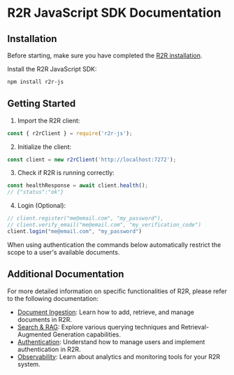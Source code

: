 
# R2R JavaScript SDK Documentation

## Installation

Before starting, make sure you have completed the [R2R installation](/documentation/installation).

Install the R2R JavaScript SDK:

```bash
npm install r2r-js
```

## Getting Started

1. Import the R2R client:

```javascript
const { r2rClient } = require('r2r-js');
```

2. Initialize the client:

```javascript
const client = new r2rClient('http://localhost:7272');
```

3. Check if R2R is running correctly:

```javascript
const healthResponse = await client.health();
// {"status":"ok"}
```

4. Login (Optional):
```javascript
// client.register("me@email.com", "my_password"),
// client.verify_email("me@email.com", "my_verification_code")
client.login("me@email.com", "my_password")
```
When using authentication the commands below automatically restrict the scope to a user's available documents.

## Additional Documentation

For more detailed information on specific functionalities of R2R, please refer to the following documentation:

- [Document Ingestion](/documentation/python-sdk/ingestion): Learn how to add, retrieve, and manage documents in R2R.
- [Search & RAG](/documentation/python-sdk/retrieval): Explore various querying techniques and Retrieval-Augmented Generation capabilities.
- [Authentication](/documentation/python-sdk/auth): Understand how to manage users and implement authentication in R2R.
- [Observability](/documentation/python-sdk/observability): Learn about analytics and monitoring tools for your R2R system.